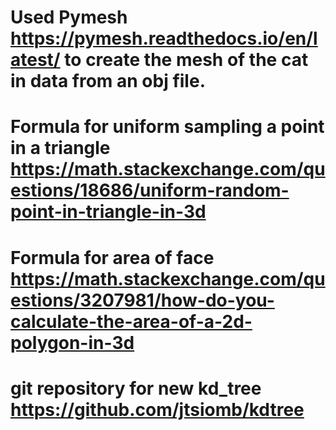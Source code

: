 # Used Pymesh https://pymesh.readthedocs.io/en/latest/ to create the mesh of the cat in data from an obj file.

# Formula for uniform sampling a point in a triangle https://math.stackexchange.com/questions/18686/uniform-random-point-in-triangle-in-3d

# Formula for area of face https://math.stackexchange.com/questions/3207981/how-do-you-calculate-the-area-of-a-2d-polygon-in-3d

# git repository for new kd_tree https://github.com/jtsiomb/kdtree